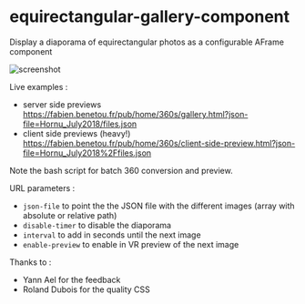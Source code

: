 # equirectangular-gallery-component
Display a diaporama of equirectangular photos as a configurable AFrame component

![screenshot](https://fabien.benetou.fr/pub/home/360s/screenshot.jpg)

Live examples :
* server side previews https://fabien.benetou.fr/pub/home/360s/gallery.html?json-file=Hornu_July2018/files.json
* client side previews (heavy!) https://fabien.benetou.fr/pub/home/360s/client-side-preview.html?json-file=Hornu_July2018%2Ffiles.json

Note the bash script for batch 360 conversion and preview.

URL parameters :
* `json-file` to point the the JSON file with the different images (array with absolute or relative path)
* `disable-timer` to disable the diaporama
* `interval` to add in seconds until the next image
* `enable-preview` to enable in VR preview of the next image

Thanks to :
* Yann Ael for the feedback
* Roland Dubois for the quality CSS
